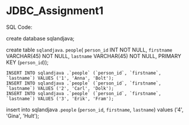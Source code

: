 # JDBC_Assignment1

SQL Code:

create database sqlandjava;

create table `sqlandjava`. `people`(
	`person_id` INT NOT NULL,
    `firstname` VARCHAR(45) NOT NULL,
    `lastname` VARCHAR(45) NOT NULL,
    PRIMARY KEY (`person_id`));
    
	INSERT INTO sqlandjava .`people` (`person_id`, `firstname`, `lastname`) VALUES ('1', 'Anna', 'Bolt');
	INSERT INTO sqlandjava .`people` (`person_id`, `firstname`, `lastname`) VALUES ('2', 'Carl', 'Dolk');
	INSERT INTO sqlandjava .`people` (`person_id`, `firstname`, `lastname`) VALUES ('3', 'Erik', 'Fram');
  insert into sqlandjava .`people` (`person_id`, `firstname`, `lastname`) values ('4', 'Gina', 'Hult');
    
